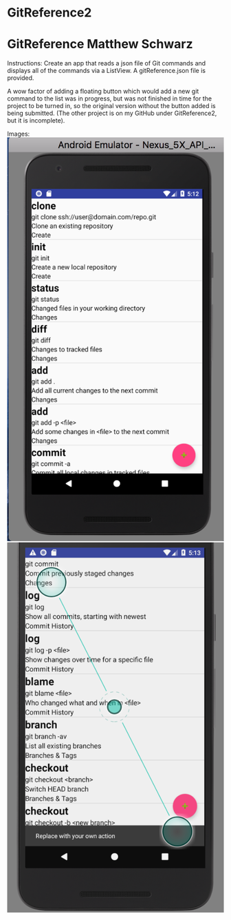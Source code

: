 # GitReference2
# GitReference  Matthew Schwarz

Instructions: Create an app that reads a json file of Git commands and displays all of the commands via a ListView. A gitReference.json file is provided.

A wow factor of adding a floating button which would add a new git command to the list was in progress, but was not finished in time for the project to be turned in, so the original version without the button added is being submitted. (The other project is on my GitHub under GitReference2, but it is incomplete).

Images:
![alt text](https://github.com/schwarzmb/GitReference2/blob/master/Screen%20Shot%202018-03-01%20at%205.12.24%20PM.png)
![alt text](https://github.com/schwarzmb/GitReference2/blob/master/Screen%20Shot%202018-03-01%20at%205.13.11%20PM.png)
